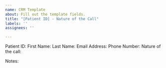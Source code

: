 ```yaml
---
name: CRM Template
about: Fill out the template fields.
title: "[Patient ID] - Nature of the Call"
labels: ''
assignees: ''

---
```


Patient ID:
First Name:
Last Name:
Email Address:
Phone Number:
Nature of the call:

Notes:
